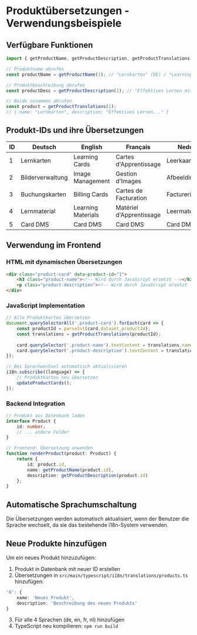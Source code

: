 # Produktübersetzungen - Verwendungsbeispiele

## Verfügbare Funktionen

```typescript
import { getProductName, getProductDescription, getProductTranslations } from './common.js';

// Produktname abrufen
const productName = getProductName(1); // "Lernkarten" (DE) / "Learning Cards" (EN)

// Produktbeschreibung abrufen  
const productDesc = getProductDescription(1); // "Effektives Lernen mit digitalen Karteikarten..."

// Beide zusammen abrufen
const product = getProductTranslations(1); 
// { name: "Lernkarten", description: "Effektives Lernen..." }
```

## Produkt-IDs und ihre Übersetzungen

| ID | Deutsch | English | Français | Nederlands |
|----|---------|---------|----------|------------|
| 1  | Lernkarten | Learning Cards | Cartes d'Apprentissage | Leerkaarten |
| 2  | Bilderverwaltung | Image Management | Gestion d'Images | Afbeeldingsbeheer |
| 3  | Buchungskarten | Billing Cards | Cartes de Facturation | Factureringskaarten |
| 4  | Lernmaterial | Learning Materials | Matériel d'Apprentissage | Leermateriaal |
| 5  | Card DMS | Card DMS | Card DMS | Card DMS |

## Verwendung im Frontend

### HTML mit dynamischen Übersetzungen
```html
<div class="product-card" data-product-id="1">
    <h3 class="product-name"><!-- Wird durch JavaScript ersetzt --></h3>
    <p class="product-description"><!-- Wird durch JavaScript ersetzt --></p>
</div>
```

### JavaScript Implementation
```javascript
// Alle Produktkarten übersetzen
document.querySelectorAll('.product-card').forEach(card => {
    const productId = parseInt(card.dataset.productId);
    const translations = getProductTranslations(productId);
    
    card.querySelector('.product-name').textContent = translations.name;
    card.querySelector('.product-description').textContent = translations.description;
});

// Bei Sprachwechsel automatisch aktualisieren
i18n.subscribe((language) => {
    // Produktkarten neu übersetzen
    updateProductCards();
});
```

### Backend Integration
```typescript
// Produkt aus Datenbank laden
interface Product {
    id: number;
    // ... andere Felder
}

// Frontend: Übersetzung anwenden
function renderProduct(product: Product) {
    return {
        id: product.id,
        name: getProductName(product.id),
        description: getProductDescription(product.id)
    };
}
```

## Automatische Sprachumschaltung

Die Übersetzungen werden automatisch aktualisiert, wenn der Benutzer die Sprache wechselt, da sie das bestehende i18n-System verwenden.

## Neue Produkte hinzufügen

Um ein neues Produkt hinzuzufügen:

1. Produkt in Datenbank mit neuer ID erstellen
2. Übersetzungen in `src/main/typescript/i18n/translations/products.ts` hinzufügen:

```typescript
'6': {
    name: 'Neues Produkt',
    description: 'Beschreibung des neuen Produkts'
}
```

3. Für alle 4 Sprachen (de, en, fr, nl) hinzufügen
4. TypeScript neu kompilieren: `npm run build`